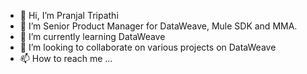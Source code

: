 - 👋 Hi, I’m Pranjal Tripathi
- 👀 I’m Senior Product Manager for DataWeave, Mule SDK and MMA.
- 🌱 I’m currently learning DataWeave
- 💞️ I’m looking to collaborate on various projects on DataWeave
- 📫 How to reach me ...

<!---
Prannjall11/Prannjall11 is a ✨ special ✨ repository because its `README.md` (this file) appears on your GitHub profile.
You can click the Preview link to take a look at your changes.
--->
